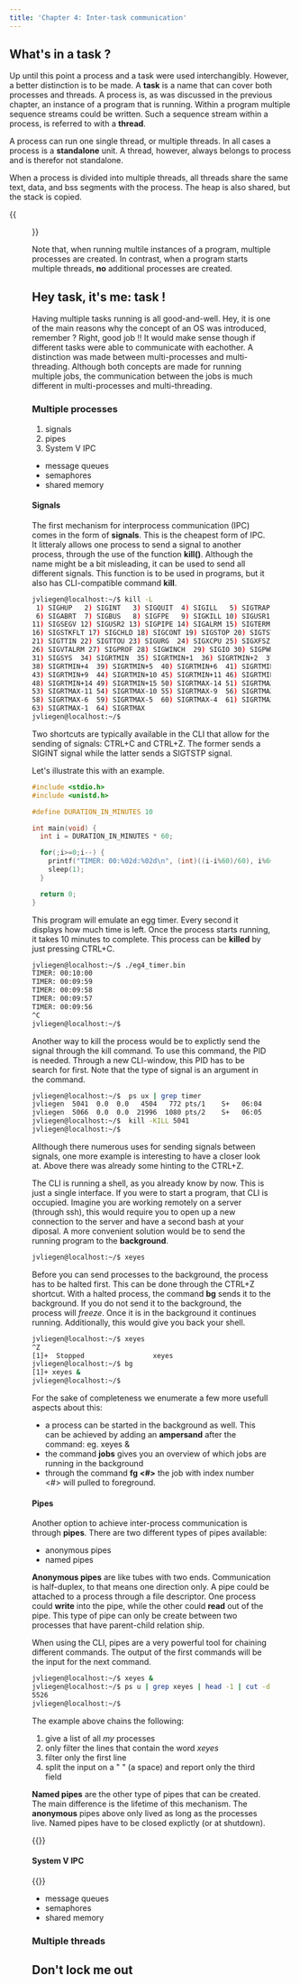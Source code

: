 ```yaml
---
title: 'Chapter 4: Inter-task communication'
---
```

<!--
&laquo;&nbsp;[Back to Table of Contents](/)<br/>

<hr/>
< !--
&raquo;&nbsp;[Naar de labo opgave](#oef)
-->

## What's in a task ?

Up until this point a process and a task were used interchangibly. However, a better distinction is to be made. A **task** is a name that can cover both processes and threads. A process is, as was discussed in the previous chapter, an instance of a program that is running. Within a program multiple sequence streams could be written. Such a sequence stream within a process, is referred to with a **thread**. 

A process can run one single thread, or multiple threads. In all cases a process is a **standalone** unit. A thread, however, always belongs to process and is therefor not standalone.

When a process is divided into multiple threads, all threads share the same text, data, and bss segments with the process. The heap is also shared, but the stack is copied.

{{<figure src="/img/os4_proc_thread.png" title="Sections in a single threaded (left) and multithreaded (right) process.">}}

Note that, when running multile instances of a program, multiple processes are created. In contrast, when a program starts multiple threads, **no** additional processes are created.


## Hey task, it's me: task !

Having multiple tasks running is all good-and-well. Hey, it is one of the main reasons why the concept of an OS was introduced, remember ? Right, good job !! It would make sense though if different tasks were able to communicate with eachother. A distinction was made between multi-processes and multi-threading. Although both concepts are made for running multiple jobs, the communication between the jobs is much different in multi-processes and multi-threading.

### Multiple processes

1. signals
2. pipes
3. System V IPC
  * message queues
  * semaphores
  * shared memory


#### Signals
The first mechanism for interprocess communication (IPC) comes in the form of **signals**. This is the cheapest form of IPC. It litteraly allows one process to send a signal to another process, through the use of the function **kill()**. Although the name might be a bit misleading, it can be used to send all different signals. This function is to be used in programs, but it also has CLI-compatible command **kill**.

```bash
jvliegen@localhost:~/$ kill -L
 1) SIGHUP   2) SIGINT   3) SIGQUIT  4) SIGILL   5) SIGTRAP
 6) SIGABRT  7) SIGBUS   8) SIGFPE   9) SIGKILL 10) SIGUSR1
11) SIGSEGV 12) SIGUSR2 13) SIGPIPE 14) SIGALRM 15) SIGTERM
16) SIGSTKFLT 17) SIGCHLD 18) SIGCONT 19) SIGSTOP 20) SIGTSTP
21) SIGTTIN 22) SIGTTOU 23) SIGURG  24) SIGXCPU 25) SIGXFSZ
26) SIGVTALRM 27) SIGPROF 28) SIGWINCH  29) SIGIO 30) SIGPWR
31) SIGSYS  34) SIGRTMIN  35) SIGRTMIN+1  36) SIGRTMIN+2  37) SIGRTMIN+3
38) SIGRTMIN+4  39) SIGRTMIN+5  40) SIGRTMIN+6  41) SIGRTMIN+7  42) SIGRTMIN+8
43) SIGRTMIN+9  44) SIGRTMIN+10 45) SIGRTMIN+11 46) SIGRTMIN+12 47) SIGRTMIN+13
48) SIGRTMIN+14 49) SIGRTMIN+15 50) SIGRTMAX-14 51) SIGRTMAX-13 52) SIGRTMAX-12
53) SIGRTMAX-11 54) SIGRTMAX-10 55) SIGRTMAX-9  56) SIGRTMAX-8  57) SIGRTMAX-7
58) SIGRTMAX-6  59) SIGRTMAX-5  60) SIGRTMAX-4  61) SIGRTMAX-3  62) SIGRTMAX-2
63) SIGRTMAX-1  64) SIGRTMAX  
jvliegen@localhost:~/$  
```

Two shortcuts are typically available in the CLI that allow for the sending of signals: CTRL+C and CTRL+Z. The former sends a SIGINT signal while the latter sends a SIGTSTP signal.

Let's illustrate this with an example.

```C
#include <stdio.h>
#include <unistd.h>

#define DURATION_IN_MINUTES 10

int main(void) {
  int i = DURATION_IN_MINUTES * 60;

  for(;i>=0;i--) {
    printf("TIMER: 00:%02d:%02d\n", (int)((i-i%60)/60), i%60);
    sleep(1);
  }

  return 0;
}
```

This program will emulate an egg timer. Every second it displays how much time is left. Once the process starts running, it takes 10 minutes to complete. This process can be **killed** by just pressing CTRL+C.

```bash
jvliegen@localhost:~/$ ./eg4_timer.bin 
TIMER: 00:10:00
TIMER: 00:09:59
TIMER: 00:09:58
TIMER: 00:09:57
TIMER: 00:09:56
^C
jvliegen@localhost:~/$ 

```

Another way to kill the process would be to explictly send the signal through the kill command. To use this command, the PID is needed. Through a new CLI-window, this PID has to be search for first. Note that the type of signal is an argument in the command.

```bash
jvliegen@localhost:~/$  ps ux | grep timer
jvliegen  5041  0.0  0.0   4504   772 pts/1    S+   06:04   0:00 ./eg4_timer.bin
jvliegen  5066  0.0  0.0  21996  1080 pts/2    S+   06:05   0:00 grep --color=auto timer
jvliegen@localhost:~/$  kill -KILL 5041
jvliegen@localhost:~/$ 
```

Allthough there numerous uses for sending signals between signals, one more example is interesting to have a closer look at. Above there was already some hinting to the CTRL+Z. 

The CLI is running a shell, as you already know by now. This is just a single interface. If you were to start a program, that CLI is occupied. Imagine you are working remotely on a server (through ssh), this would require you to open up a new connection to the server and have a second bash at your diposal. A more convenient solution would be to send the running program to the **background**.

```bash
jvliegen@localhost:~/$ xeyes 
```

Before you can send processes to the background, the process has to be halted first. This can be done through the CTRL+Z shortcut. With a halted process, the command **bg** sends it to the background. If you do not send it to the background, the process will *freeze*. Once it is in the background it continues running. Additionally, this would give you back your shell.

```bash
jvliegen@localhost:~/$ xeyes 
^Z
[1]+  Stopped                 xeyes
jvliegen@localhost:~/$ bg
[1]+ xeyes &
jvliegen@localhost:~/$ 
```

For the sake of completeness we enumerate a few more usefull aspects about this:

* a process can be started in the background as well. This can be achieved by adding an **ampersand** after the command: eg. xeyes &
* the command **jobs** gives you an overview of which jobs are running in the background
* through the command **fg <#>** the job with index number <#> will pulled to foreground.


#### Pipes
Another option to achieve inter-process communication is through **pipes**. There are two different types of pipes available:
* anonymous pipes
* named pipes

**Anonymous pipes** are like tubes with two ends. Communication is half-duplex, to that means one direction only. A pipe could be attached to a process through a file descriptor. One process could **write** into the pipe, while the other could **read** out of the pipe. This type of pipe can only be create between two processes that have parent-child relation ship. 

When using the CLI, pipes are a very powerful tool for chaining different commands. The output of the first commands will be the input for the next command.

```bash
jvliegen@localhost:~/$ xeyes &
jvliegen@localhost:~/$ ps u | grep xeyes | head -1 | cut -d " " -f 3
5526
jvliegen@localhost:~/$ 
```

The example above chains the following:

1. give a list of all *my* processes
2. only filter the lines that contain the word *xeyes*
3. filter only the first line 
4. split the input on a " " (a space) and report only the third field

**Named pipes** are the other type of pipes that can be created. The main difference is the lifetime of this mechanism. The **anonymous** pipes above only lived as long as the processes live. Named pipes have to be closed explictly (or at shutdown).

{{<todo message="Give example on > and <">}}

#### System V IPC
{{<todo message="Out-of-scope ?">}}

  * message queues
  * semaphores
  * shared memory

### Multiple threads


## Don't lock me out